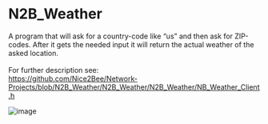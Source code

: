 # N2B_Weather
A program that will ask for a country-code like “us” and then ask for ZIP-codes.
After it gets the needed input it will return the actual weather of the asked location.<br><br>
For further description see:<br>
https://github.com/Nice2Bee/Network-Projects/blob/N2B_Weather/N2B_Weather/N2B_Weather/NB_Weather_Client.h


![image](https://github.com/Nice2Bee/Network-Projects/blob/N2B_Weather/N2B_Weather/screenshot.PNG)
